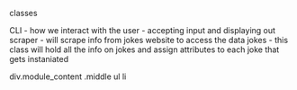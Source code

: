 classes

CLI - how we interact with the user - accepting input and displaying out
scraper - will scrape info from jokes website to access the data
jokes - this class will hold all the info on jokes and assign attributes to each joke that gets instaniated

div.module_content .middle ul li
